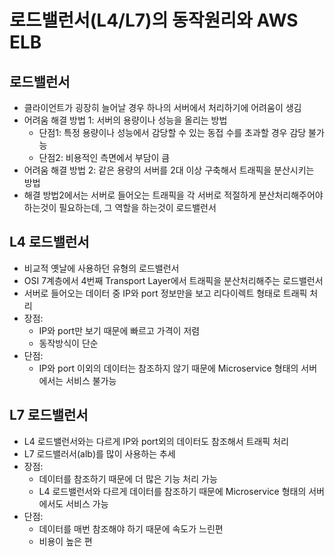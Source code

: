 # 로드밸런서(L4/L7)의 동작원리와 AWS ELB

## 로드밸런서
- 클라이언트가 굉장히 늘어날 경우 하나의 서버에서 처리하기에 어려움이 생김
- 어려움 해결 방법 1: 서버의 용량이나 성능을 올리는 방법
  - 단점1: 특정 용량이나 성능에서 감당할 수 있는 동접 수를 초과할 경우 감당 불가능
  - 단점2: 비용적인 측면에서 부담이 큼
- 어려움 해결 방법 2: 같은 용량의 서버를 2대 이상 구축해서 트래픽을 분산시키는 방법
- 해결 방법2에서는 서버로 들어오는 트래픽을 각 서버로 적절하게 분산처리해주어야 하는것이 필요하는데, 그 역할을 하는것이 로드밸런서
    
## L4 로드밸런서
- 비교적 옛날에 사용하던 유형의 로드밸런서
- OSI 7계층에서 4번째 Transport Layer에서 트래픽을 분산처리해주는 로드밸런서
- 서버로 들어오는 데이터 중 IP와 port 정보만을 보고 리다이렉트 형태로 트래픽 처리
- 장점:
  - IP와 port만 보기 때문에 빠르고 가격이 저렴
  - 동작방식이 단순
- 단점:
  - IP와 port 이외의 데이터는 참조하지 않기 때문에 Microservice 형태의 서버에서는 서비스 불가능
    
## L7 로드밸런서
- L4 로드밸런서와는 다르게 IP와 port외의 데이터도 참조해서 트래픽 처리
- L7 로드밸러서(alb)를 많이 사용하는 추세
- 장점:
  - 데이터를 참조하기 때문에 더 많은 기능 처리 가능
  - L4 로드밸런서와 다르게 데이터를 참조하기 때문에 Microservice 형태의 서버에서도 서비스 가능
- 단점:
  - 데이터를 매번 참조해야 하기 때문에 속도가 느린편
  - 비용이 높은 편